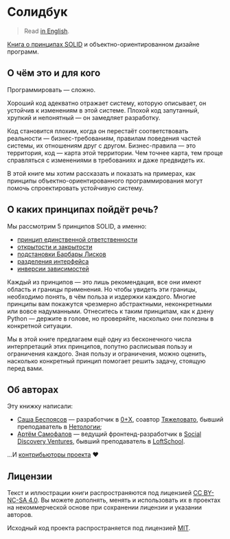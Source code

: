 # Солидбук

> Read [in English](./docs/en.md).

[Книга о принципах SOLID](https://ota-solid.vercel.app) и объектно-ориентированном дизайне программ.

## О чём это и для кого

Программировать — сложно.

Хороший код адекватно отражает систему, которую описывает, он устойчив к изменениям в этой системе. Плохой код запутанный, хрупкий и непонятный — он замедляет разработку.

Код становится плохим, когда он перестаёт соответствовать реальности — бизнес-требованиям, правилам поведения частей системы, их отношениям друг с другом. Бизнес-правила — это территория, код — карта этой территории. Чем точнее карта, тем проще справляться с изменениями в требованиях и даже предвидеть их.

В этой книге мы хотим рассказать и показать на примерах, как принципы объектно-ориентированного программирования могут помочь спроектировать устойчивую систему.

## О каких принципах пойдёт речь?

Мы рассмотрим 5 принципов SOLID, а именно:

- [принцип единственной ответственности](https://ota-solid.vercel.app/srp)
- [открытости и закрытости](https://ota-solid.vercel.app/ocp)
- [подстановки Барбары Лисков](https://ota-solid.vercel.app/lsp)
- [разделения интерфейса](https://ota-solid.vercel.app/isp)
- [инверсии зависимостей](https://ota-solid.vercel.app/dip)

Каждый из принципов — это лишь рекомендация, все они имеют область и границы применения. Но чтобы увидеть эти границы, необходимо понять, в чём польза и издержки каждого. Многие принципы вам покажутся чрезмерно абстрактными, неконкретными или вовсе надуманными. Отнеситесь к таким принципам, как к дзену Python — держите в голове, но проверяйте, насколько они полезны в конкретной ситуации.

Мы в этой книге предлагаем ещё одну из бесконечного числа интерпретаций этих принципов, попутно расписывая пользу и ограничения каждого. Зная пользу и ограничения, можно оценить, насколько конкретный принцип помогает решить задачу, стоящую перед вами.

## Об авторах

Эту книжку написали:

- [Саша Беспоясов](https://bespoyasov.ru) — разработчик в [0+X](https://0x.se), соавтор [Тяжеловато](https://fuckgrechka.ru/tzlvt/), бывший преподаватель в [Нетологии](https://netology.ru);
- [Артём Самофалов](https://github.com/dex157) — ведущий фронтенд-разработчик в [Social Discovery Ventures](https://sdventures.com), бывший преподаватель в [LoftSchool](https://loftschool.com).

...И [контрибьюторы проекта](https://github.com/bespoyasov/solidbook/graphs/contributors) ❤️

## Лицензии

Текст и иллюстрации книги распространяются под лицензией [CC BY-NC-SA 4.0](./LICENSE-SA.md). Вы можете дополнять, менять и использовать их в проектах на некоммерческой основе при сохранении лицензии и указании авторов.

Исходный код проекта распространяется под лицензией [MIT](./LICENSE-MIT.md).
